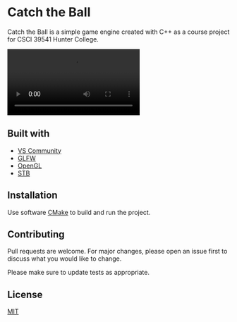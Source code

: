 # Catch the Ball

Catch the Ball is a simple game engine created with C++ as a course project for CSCI 39541 Hunter College.

![Demo](https://user-images.githubusercontent.com/41911954/171300102-3e8874b6-4bf8-4dc2-a5fa-a33c8ab8a4bf.mp4)

## Built with

* [VS Community](https://visualstudio.microsoft.com/vs/community/)
* [GLFW](https://www.glfw.org/)
* [OpenGL](https://www.opengl.org/)
* [STB](https://github.com/nothings/stb)

## Installation

Use software [CMake](https://cmake.org/) to build and run the project.

## Contributing
Pull requests are welcome. For major changes, please open an issue first to discuss what you would like to change.

Please make sure to update tests as appropriate.

## License
[MIT](https://choosealicense.com/licenses/mit/)
